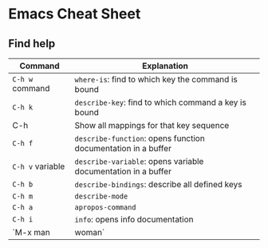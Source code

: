 # Emacs Cheat Sheet

## Find help
| Command                         | Explanation                                                  |
|---------------------------------|--------------------------------------------------------------|
|`C-h w` command                  | `where-is`: find to which key the command is bound           |
|`C-h k`                          | `describe-key`: find to which command a key is bound         |
| <key> C-h                       | Show all mappings for that key sequence                      |
| `C-h f`                         | `describe-function`: opens function documentation in a buffer|
| `C-h v` variable                | `describe-variable`: opens variable documentation in a buffer|
| `C-h b`                         | `describe-bindings`: describe all defined keys               |
| `C-h m`                         | `describe-mode`                                              |
| `C-h a`                         | `apropos-command`                                            |
| `C-h i`                         | `info`: opens info documentation                             |
| `M-x man|woman`                 | Manual pages                                                 |
